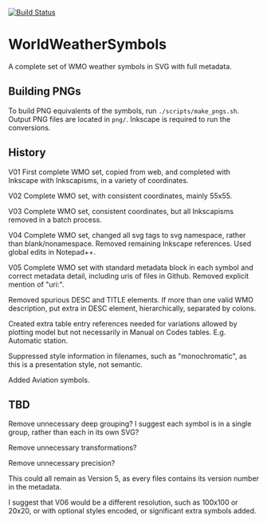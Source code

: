 [![Build Status](https://travis-ci.org/OGCMetOceanDWG/WorldWeatherSymbols.png?branch=master)](https://travis-ci.org/OGCMetOceanDWG/WorldWeatherSymbols)

WorldWeatherSymbols
===================

A complete set of WMO weather symbols in SVG with full metadata.

Building PNGs
-------------

To build PNG equivalents of the symbols, run ```./scripts/make_pngs.sh```.  Output PNG files are located in ```png/```.  Inkscape is required to run the conversions.  

History
-------

V01 First complete WMO set, copied from web, and completed with Inkscape with Inkscapisms, in a variety of coordinates.

V02 Complete WMO set, with consistent coordinates, mainly 55x55.

V03 Complete WMO set, consistent coordinates, but all Inkscapisms removed in a batch process.

V04 Complete WMO set, changed all svg tags to svg namespace, rather than blank/nonamespace. Removed remaining Inkscape references. Used global edits in Notepad++.

V05 Complete WMO set with standard metadata block in each symbol and correct metadata detail, including uris of files in Github. Removed explicit mention of "uri:".

Removed spurious DESC and TITLE elements. If more than one valid WMO description, put extra in DESC element, hierarchically, separated by colons.

Created extra table entry references needed for variations allowed by plotting model but not necessarily in Manual on Codes tables. E.g. Automatic station.

Suppressed style information in filenames, such as "monochromatic", as this is a presentation style, not semantic.

Added Aviation symbols.

TBD
---

Remove unnecessary deep grouping? I suggest each symbol is in a single group, rather than each in its own SVG?

Remove unnecessary transformations?

Remove unnecessary precision?

This could all remain as Version 5, as every files contains its version number in the metadata.

I suggest that V06 would be a different resolution, such as 100x100 or 20x20, or with optional styles encoded, or significant extra symbols added.
